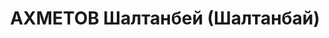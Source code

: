 ---
title: АХМЕТОВ Шалтанбей (Шалтанбай)
description: "Род. в 1906, Южно-Казахстанская обл., Таласский р-н, аул N 2, казах,\
  \ обр.: среднее. Проживал: Кустанайская обл., Кустанай. Секретарь, Облисполком.\
  \ \n  Арестован 15.08.1937. Обв. по ст. 58-10, 58-11 УК РСФСР. Приговор: выездная\
  \ сессия ВК ВС СССР, 28.02.1938 – ВМН. \n  Реабилитирован ВК ВС СССР 20.03.1958"
---